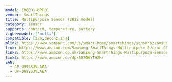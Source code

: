 ```yaml
---
model: IM6001-MPP01
vendor: SmartThings
title: Multipurpose Sensor (2018 model)
category: sensor
supports: contact, temperature, battery
zigbeemodel: ['multi']
compatible: [z2m,deconz,zha]
mlink: https://www.samsung.com/us/smart-home/smartthings/sensors/samsung-smartthings-multipurpose-sensor-2018-gp-u999sjvlaaa/
link: https://www.amazon.com/Samsung-SmartThings-Multipurpose-Sensor-GP-U999SJVLAAA/dp/B07F956F3B
link2: https://www.amazon.co.uk/Samsung-SmartThings-Multipurpose-Sensor-2018/dp/B07H9KGJQK
link3: https://www.amazon.de/dp/B07Q6YTH2H/
EAN: 
  - GP-U999SJVLAAA
  - GP-U999SJVLAEA
---
```

